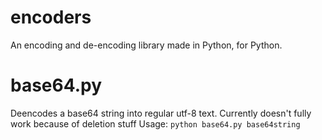 # encoders
An encoding and de-encoding library made in Python, for Python.

# base64.py
Deencodes a base64 string into regular utf-8 text. Currently doesn't fully work because of deletion stuff
Usage: `python base64.py base64string`
